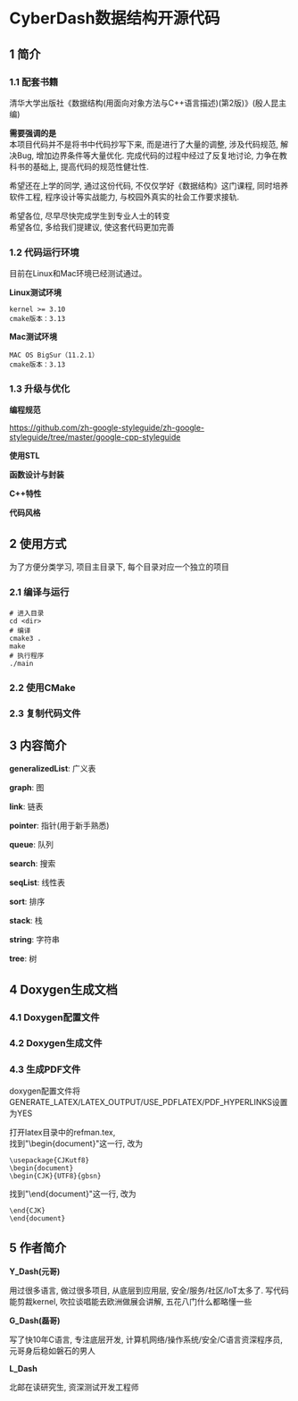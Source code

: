 ﻿# CyberDash数据结构开源代码
## 1 简介
### 1.1 配套书籍
清华大学出版社《数据结构(用面向对象方法与C++语言描述)(第2版)》(殷人昆主编)  

**需要强调的是**  
本项目代码并不是将书中代码抄写下来, 而是进行了大量的调整, 涉及代码规范, 解决Bug,
增加边界条件等大量优化. 完成代码的过程中经过了反复地讨论, 力争在教科书的基础上, 
提高代码的规范性健壮性.

希望还在上学的同学, 通过这份代码, 不仅仅学好《数据结构》这门课程, 同时培养软件工程,
程序设计等实战能力, 与校园外真实的社会工作要求接轨.

希望各位, 尽早尽快完成学生到专业人士的转变  
希望各位, 多给我们提建议, 使这套代码更加完善  

### 1.2 代码运行环境
目前在Linux和Mac环境已经测试通过。

**Linux测试环境**

    kernel >= 3.10
    cmake版本：3.13
**Mac测试环境**

    MAC OS BigSur（11.2.1）
    cmake版本：3.13


### 1.3 升级与优化
**编程规范**

https://github.com/zh-google-styleguide/zh-google-styleguide/tree/master/google-cpp-styleguide

**使用STL**

**函数设计与封装**

**C++特性**

**代码风格**


## 2 使用方式
为了方便分类学习, 项目主目录下, 每个目录对应一个独立的项目
### 2.1 编译与运行
    # 进入目录
    cd <dir>
    # 编译
    cmake3 .
    make
    # 执行程序
    ./main
### 2.2 使用CMake
### 2.3 复制代码文件

## 3 内容简介
**generalizedList**: 广义表

**graph**: 图

**link**: 链表

**pointer**: 指针(用于新手熟悉)

**queue**: 队列

**search**: 搜索

**seqList**: 线性表

**sort**: 排序

**stack**: 栈

**string**: 字符串

**tree**: 树

## 4 Doxygen生成文档
### 4.1 Doxygen配置文件
### 4.2 Doxygen生成文件
### 4.3 生成PDF文件
doxygen配置文件将GENERATE_LATEX/LATEX_OUTPUT/USE_PDFLATEX/PDF_HYPERLINKS设置为YES

打开latex目录中的refman.tex,  
找到"\begin{document}"这一行, 改为
```
\usepackage{CJKutf8}
\begin{document}
\begin{CJK}{UTF8}{gbsn}
```
找到"\end{document}"这一行, 改为
```
\end{CJK}
\end{document}
```


## 5 作者简介
**Y_Dash(元哥)**

用过很多语言, 做过很多项目, 从底层到应用层, 安全/服务/社区/IoT太多了.
写代码能剪裁kernel, 吹拉谈唱能去欧洲做展会讲解, 五花八门什么都略懂一些

**G_Dash(磊哥)**

写了快10年C语言, 专注底层开发, 计算机网络/操作系统/安全/C语言资深程序员, 元哥身后稳如磐石的男人

**L_Dash**

北邮在读研究生, 资深测试开发工程师
